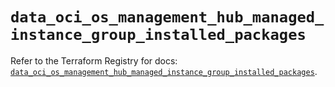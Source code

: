 # `data_oci_os_management_hub_managed_instance_group_installed_packages`

Refer to the Terraform Registry for docs: [`data_oci_os_management_hub_managed_instance_group_installed_packages`](https://registry.terraform.io/providers/hashicorp/oci/7.19.0/docs/data-sources/os_management_hub_managed_instance_group_installed_packages).
